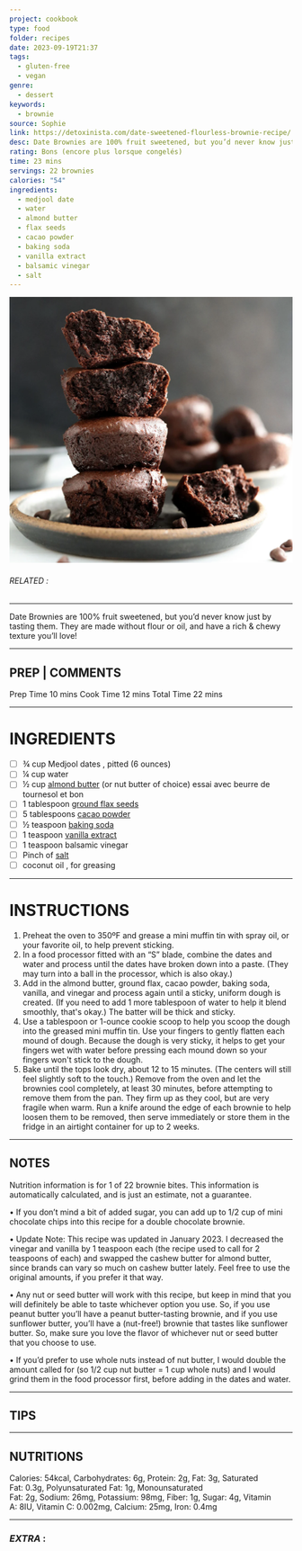 ```yaml
---
project: cookbook
type: food
folder: recipes
date: 2023-09-19T21:37
tags:
  - gluten-free
  - vegan
genre:
  - dessert
keywords:
  - brownie
source: Sophie
link: https://detoxinista.com/date-sweetened-flourless-brownie-recipe/
desc: Date Brownies are 100% fruit sweetened, but you’d never know just by tasting them. They are made without flour or oil, and have a rich & chewy texture you’ll love!
rating: Bons (encore plus lorsque congelés)
time: 23 mins
servings: 22 brownies
calories: "54"
ingredients:
  - medjool date
  - water
  - almond butter
  - flax seeds
  - cacao powder
  - baking soda
  - vanilla extract
  - balsamic vinegar
  - salt
---
```


![IMAGE](image_203.png)

###### *RELATED* : 
---
Date Brownies are 100% fruit sweetened, but you’d never know just by tasting them. They are made without flour or oil, and have a rich & chewy texture you’ll love!

---
## PREP | COMMENTS

Prep Time 10 mins
Cook Time 12 mins
Total Time 22 mins

---
# INGREDIENTS

- [ ] ¾ cup Medjool dates , pitted (6 ounces)
- [ ] ¼ cup water
- [ ] ½ cup [almond butter](https://detoxinista.com/how-to-make-homemade-almond-butter/) (or nut butter of choice) essai avec beurre de tournesol et bon
- [ ] 1 tablespoon [ground flax seeds](http://amzn.to/2qptPyh)
- [ ] 5 tablespoons [cacao powder](http://amzn.to/2xwgLJi)
- [ ] ½ teaspoon [baking soda](http://amzn.to/2qPbEn7)
- [ ] 1 teaspoon [vanilla extract](http://amzn.to/2qP6I1K)
- [ ] 1 teaspoon balsamic vinegar
- [ ] Pinch of [salt](http://amzn.to/2rdmIuj)
- [ ] coconut oil , for greasing

---
# INSTRUCTIONS

1. Preheat the oven to 350ºF and grease a mini muffin tin with spray oil, or your favorite oil, to help prevent sticking. 
2. In a food processor fitted with an “S” blade, combine the dates and water and process until the dates have broken down into a paste. (They may turn into a ball in the processor, which is also okay.)
3. Add in the almond butter, ground flax, cacao powder, baking soda, vanilla, and vinegar and process again until a sticky, uniform dough is created. (If you need to add 1 more tablespoon of water to help it blend smoothly, that's okay.) The batter will be thick and sticky. 
4. Use a tablespoon or 1-ounce cookie scoop to help you scoop the dough into the greased mini muffin tin. Use your fingers to gently flatten each mound of dough. Because the dough is very sticky, it helps to get your fingers wet with water before pressing each mound down so your fingers won't stick to the dough. 
5. Bake until the tops look dry, about 12 to 15 minutes. (The centers will still feel slightly soft to the touch.) Remove from the oven and let the brownies cool completely, at least 30 minutes, before attempting to remove them from the pan. They firm up as they cool, but are very fragile when warm. Run a knife around the edge of each brownie to help loosen them to be removed, then serve immediately or store them in the fridge in an airtight container for up to 2 weeks.

---
## NOTES

Nutrition information is for 1 of 22 brownie bites. This information is automatically calculated, and is just an estimate, not a guarantee.

• If you don’t mind a bit of added sugar, you can add up to 1/2 cup of mini chocolate chips into this recipe for a double chocolate brownie. 

• Update Note: This recipe was updated in January 2023. I decreased the vinegar and vanilla by 1 teaspoon each (the recipe used to call for 2 teaspoons of each) and swapped the cashew butter for almond butter, since brands can vary so much on cashew butter lately. Feel free to use the original amounts, if you prefer it that way. 

• Any nut or seed butter will work with this recipe, but keep in mind that you will definitely be able to taste whichever option you use. So, if you use peanut butter you’ll have a peanut butter-tasting brownie, and if you use sunflower butter, you’ll have a (nut-free!) brownie that tastes like sunflower butter. So, make sure you love the flavor of whichever nut or seed butter that you choose to use.

• If you’d prefer to use whole nuts instead of nut butter, I would double the amount called for (so 1/2 cup nut butter = 1 cup whole nuts) and I would grind them in the food processor first, before adding in the dates and water.

---
## TIPS



---
## NUTRITIONS

Calories: 54kcal, Carbohydrates: 6g, Protein: 2g, Fat: 3g, Saturated Fat: 0.3g, Polyunsaturated Fat: 1g, Monounsaturated Fat: 2g, Sodium: 26mg, Potassium: 98mg, Fiber: 1g, Sugar: 4g, Vitamin A: 8IU, Vitamin C: 0.002mg, Calcium: 25mg, Iron: 0.4mg

---
### *EXTRA* :



